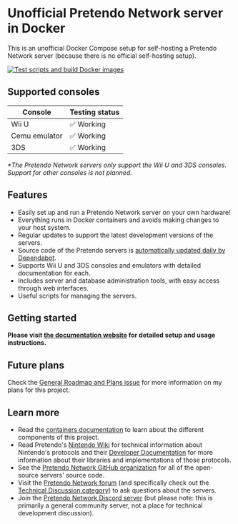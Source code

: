 # Unofficial Pretendo Network server in Docker

This is an unofficial Docker Compose setup for self-hosting a Pretendo Network server (because there is no official
self-hosting setup).

[![Test scripts and build Docker images](https://github.com/hoverAdev/pretendo-docker/actions/workflows/test.yml/badge.svg)](https://github.com/hoverAdev/pretendo-docker/actions/workflows/test.yml)

## Supported consoles

| Console        | Testing status   |
| -------------- | ---------------- |
| Wii U          | ✅ Working       |
| Cemu emulator  | ✅ Working       |
| 3DS            | ✅ Working       |

_\*The Pretendo Network servers only support the Wii U and 3DS consoles. Support for other consoles is not planned._

## Features

- Easily set up and run a Pretendo Network server on your own hardware!
- Everything runs in Docker containers and avoids making changes to your host system.
- Regular updates to support the latest development versions of the servers.
- Source code of the Pretendo servers is
  [automatically updated daily by Dependabot](https://github.com/hoverAdev/pretendo-docker/pulls?q=is:pr+author:app/dependabot).
- Supports Wii U and 3DS consoles and emulators with detailed documentation for each.
- Includes server and database administration tools, with easy access through web interfaces.
- Useful scripts for managing the servers.

## Getting started

**Please visit [the documentation website](https://matthewl246.github.io/pretendo-docker) for detailed setup and usage
instructions.**

## Future plans

Check the [General Roadmap and Plans issue](https://github.com/MatthewL246/pretendo-docker/issues/50) for more
information on my plans for this project.

## Learn more

- Read the [containers documentation](https://matthewl246.github.io/pretendo-docker/containers-list) to learn about the
  different components of this project.
- Read Pretendo's [Nintendo Wiki](https://nintendo-wiki.pretendo.network/docs/) for technical information about
  Nintendo's protocols and their [Developer Documentation](https://developer.pretendo.network/home) for more information
  about their libraries and implementations of those protocols.
- See the [Pretendo Network GitHub organization](https://github.com/PretendoNetwork) for all of the open-source servers'
  source code.
- Visit the [Pretendo Network forum](https://forum.pretendo.network) (and specifically check out the
  [Technical Discussion category](https://forum.pretendo.network/c/technical-discussion/5)) to ask questions about the
  servers.
- Join the [Pretendo Network Discord server](https://invite.gg/pretendo) (but please note: this is primarily a general
  community server, not a place for technical development discussion).

